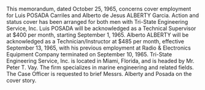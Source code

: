 This memorandum, dated October 25, 1965, concerns cover employment for Luis POSADA Carriles and Alberto de Jesus ALBERTY Garcia. Action and status cover has been arranged for both men with Tri-State Engineering Service, Inc. Luis POSADA will be acknowledged as a Technical Supervisor at $400 per month, starting September 1, 1965. Alberto ALBERTY will be acknowledged as a Technician/Instructor at $485 per month, effective September 13, 1965, with his previous employment at Radio & Electronics Equipment Company terminated on September 10, 1965. Tri-State Engineering Service, Inc. is located in Miami, Florida, and is headed by Mr. Peter T. Vay. The firm specializes in marine engineering and related fields. The Case Officer is requested to brief Messrs. Alberty and Posada on the cover story.
